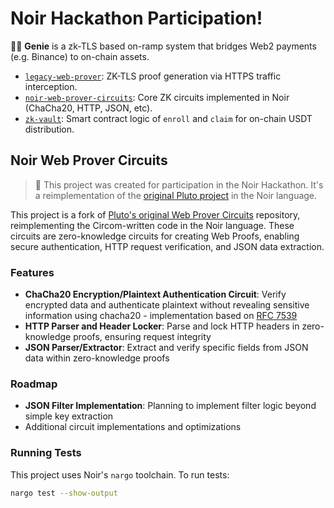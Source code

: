# Noir Hackathon Participation!

🧞‍♂️ **Genie** is a zk-TLS based on-ramp system that bridges Web2 payments (e.g. Binance) to on-chain assets.

- [`legacy-web-prover`](https://github.com/elysia-dev/pluto-legacy-web-prover): ZK-TLS proof generation via HTTPS traffic interception.
- [`‍️noir-web-prover-circuits`](https://github.com/elysia-dev/noir-web-prover-circuits): Core ZK circuits implemented in Noir (ChaCha20, HTTP, JSON, etc).
- [`‍️zk-vault`](https://github.com/elysia-dev/zk-vault): Smart contract logic of `enroll` and `claim` for on-chain USDT distribution.

## Noir Web Prover Circuits

> 🎉 This project was created for participation in the Noir Hackathon. It's a reimplementation of the [original Pluto project](https://github.com/pluto/web-prover-circuits) in the Noir language.

This project is a fork of [Pluto's original Web Prover Circuits](https://github.com/pluto/web-prover-circuits) repository, reimplementing the Circom-written code in the Noir language. These circuits are zero-knowledge circuits for creating Web Proofs, enabling secure authentication, HTTP request verification, and JSON data extraction.

### Features

- **ChaCha20 Encryption/Plaintext Authentication Circuit**: Verify encrypted data and authenticate plaintext without revealing sensitive information using chacha20 - implementation based on [RFC 7539](https://www.rfc-editor.org/rfc/rfc7539.html)
- **HTTP Parser and Header Locker**: Parse and lock HTTP headers in zero-knowledge proofs, ensuring request integrity
- **JSON Parser/Extractor**: Extract and verify specific fields from JSON data within zero-knowledge proofs

### Roadmap

- **JSON Filter Implementation**: Planning to implement filter logic beyond simple key extraction
- Additional circuit implementations and optimizations

### Running Tests

This project uses Noir's `nargo` toolchain. To run tests:

```bash
nargo test --show-output
```

